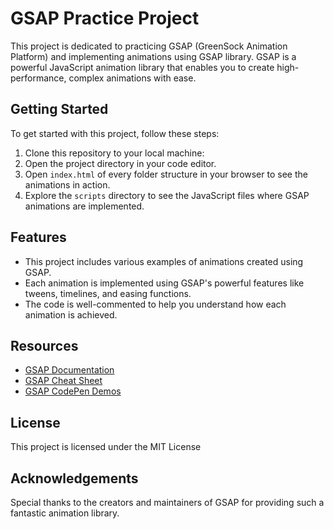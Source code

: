 # GSAP Practice Project

This project is dedicated to practicing GSAP (GreenSock Animation Platform) and implementing animations using GSAP library. GSAP is a powerful JavaScript animation library that enables you to create high-performance, complex animations with ease.

## Getting Started

To get started with this project, follow these steps:

1. Clone this repository to your local machine:
2. Open the project directory in your code editor.
3. Open `index.html` of every folder structure in your browser to see the animations in action.
4. Explore the `scripts` directory to see the JavaScript files where GSAP animations are implemented.

## Features

- This project includes various examples of animations created using GSAP.
- Each animation is implemented using GSAP's powerful features like tweens, timelines, and easing functions.
- The code is well-commented to help you understand how each animation is achieved.

## Resources

- [GSAP Documentation](https://greensock.com/docs/)
- [GSAP Cheat Sheet](https://greensock.com/cheatsheet/)
- [GSAP CodePen Demos](https://codepen.io/collection/DPOage/)

## License

This project is licensed under the MIT License 

## Acknowledgements

Special thanks to the creators and maintainers of GSAP for providing such a fantastic animation library.


